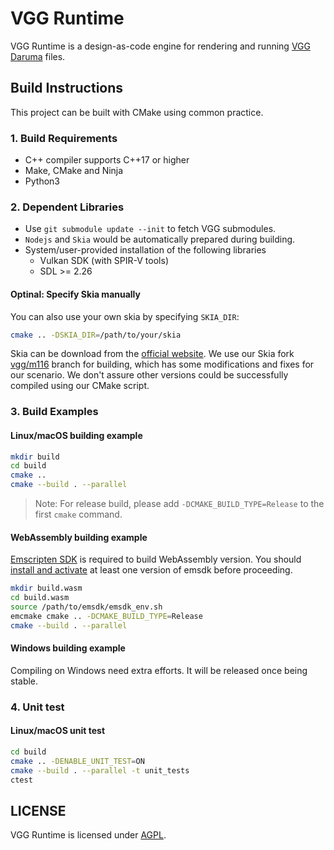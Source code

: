 # VGG Runtime

VGG Runtime is a design-as-code engine for rendering and running [VGG Daruma](https://verygoodgraphics.com/daruma) files.

## Build Instructions

This project can be built with CMake using common practice.

### 1. Build Requirements

- C++ compiler supports C++17 or higher
- Make, CMake and Ninja
- Python3

### 2. Dependent Libraries

- Use `git submodule update --init` to fetch VGG submodules.
- `Nodejs` and `Skia` would be automatically prepared during building.
- System/user-provided installation of the following libraries
  - Vulkan SDK (with SPIR-V tools)
  - SDL >= 2.26

#### Optinal: Specify Skia manually

You can also use your own skia by specifying `SKIA_DIR`:

```bash
cmake .. -DSKIA_DIR=/path/to/your/skia
```

Skia can be download from the [official website](https://skia.org/docs/user/download/). We use our Skia fork [vgg/m116](https://github.com/verygoodgraphics/skia/tree/vgg/m116) branch for building, which has some modifications and fixes for our scenario. We don't assure other versions could be successfully compiled using our CMake script.

### 3. Build Examples

#### Linux/macOS building example

```bash
mkdir build
cd build
cmake ..
cmake --build . --parallel
```

> Note: For release build, please add `-DCMAKE_BUILD_TYPE=Release` to the first `cmake` command.

#### WebAssembly building example

[Emscripten SDK](https://github.com/emscripten-core/emscripten) is required to build WebAssembly version. You should [install and activate](https://emscripten.org/docs/getting_started/downloads.html#installation-instructions-using-the-emsdk-recommended) at least one version of emsdk before proceeding.

```bash
mkdir build.wasm
cd build.wasm
source /path/to/emsdk/emsdk_env.sh
emcmake cmake .. -DCMAKE_BUILD_TYPE=Release
cmake --build . --parallel
```

#### Windows building example

Compiling on Windows need extra efforts. It will be released once being stable.

### 4. Unit test

#### Linux/macOS unit test
```bash
cd build
cmake .. -DENABLE_UNIT_TEST=ON
cmake --build . --parallel -t unit_tests
ctest
```

## LICENSE

VGG Runtime is licensed under [AGPL](./LICENSE).
